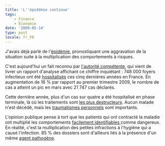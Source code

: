 ```yaml
---
title: 'L''épidémie continue'
tags:
    - Finance
    - Économie
date: '2009-05-14'
type: post
locale: fr_FR
---
```


J'avais déjà parlé de l'[épidémie](/2009/01/lepidemie/), pronostiquant une aggravation de la situation suite à la multiplication des comportements à risques.

C'est aujourd'hui un fait reconnu par [l'autorité compétente](https://www.banque-france.fr/accueil.html), qui vient de livrer un rapport d'analyse affichant ce chiffre inquiétant&nbsp;: 748 000 foyers infectieux ont été [hospitalisés](http://web.archive.org/web/20111103225325///www.lafinancepourtous.com:80/Procedure-devant-la-commission-de.html) ces cinq dernières années en France. En augmentation de 16 % par rapport au premier trimestre 2009, le nombre de cas a atteint un pic en mars avec 21 747 cas déclarés.

Cette dernière année, plus d'un cas sur quatre a été hospitalisé en phase terminale, là où les traitements sont [les plus destructeurs](http://vosdroits.service-public.fr/particuliers/F2432.xhtml). Aucun malade n'est décédé, mais les [traumatismes personnels](http://fr.wikipedia.org/wiki/Liquidation_judiciaire) sont importants.

L'opinion publique pense à tort que les patients qui ont contracté la maladie ont multiplié les comportements [facilement identifiables ](http://fr.wikipedia.org/wiki/Cr%C3%A9dit_immobilier)comme dangereux. En réalité, c'est la multiplication des petites infractions à l'hygiène qui a causé l'infection. 85 % des dossiers sont d'ailleurs liés à la présence d'un même [agent pathogène](http://fr.wikipedia.org/wiki/Cr%C3%A9dit_permanent).
